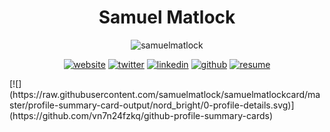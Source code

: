 <div align="center"><h1><b>Samuel Matlock</b></h1>

<img height=22px src="https://komarev.com/ghpvc/?username=samuelmatlock&label=Profile%20views&color=0e75b6&style=flat" alt="samuelmatlock"/>

<p align="center">
  <a href="http://samuelmatlock.com"><img width="7%" src="https://img.icons8.com/fluent/96/000000/domain.png" alt="website"/></a>
  <a href="https://twitter.com/samuelmatlock"><img width="7%" src="https://img.icons8.com/color/96/000000/twitter-squared.png" alt="twitter"/></a>
  <a href="https://www.linkedin.com/in/samuelmatlock"><img width="7%" src="https://img.icons8.com/color/96/000000/linkedin.png" alt="linkedin"/></a>
  <a href="https://www.github.com/samuelmatlock"><img width="7%" src="https://img.icons8.com/color/96/000000/github.png" alt="github"/></a>
  <a href="http://samuelmatlock.com"><img width="7%" src="https://img.icons8.com/color/00/0C0C0C/resume.png" alt="resume"/></a>
</div>
[![](https://raw.githubusercontent.com/samuelmatlock/samuelmatlockcard/master/profile-summary-card-output/nord_bright/0-profile-details.svg)](https://github.com/vn7n24fzkq/github-profile-summary-cards)
